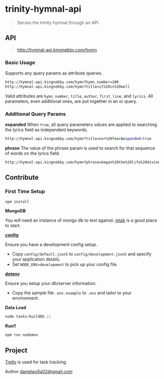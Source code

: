 # trinity-hymnal-api #
> Serves the trinity hymnal through an API.

## API ##
> http://hymnal-api.kingnebby.com/hymn

### Basic Usage ###

Supports any query params as attribute queries.
```bash
http://hymnal-api.kingnebby.com/hymn?hymn_number=100
http://hymnal-api.kingnebby.com/hymn?title=it%20is%20well
```

Valid attributes are `hymn_number`, `title`, `author`, `first_line`, and `lyrics`.
All parameters, even additional ones, are put together in an or query.


### Additional Query Params ###
**expanded** When `true`, all query parameters values are applied to searching the lyrics field as independent keywords.
```bash
http://hymnal-api.kingnebby.com/hymn?title=nor%20fear&expanded=true
```

**phrase** The value of the phrase param is used to search for that sequence of words on the lyrics field.
```bash
http://hymnal-api.kingnebby.com/hymn?phrase=began%20the%20life%20divine
```

## Contribute ##

### First Time Setup ###

```javascript
npm install
```

**MongoDB**

You will need an instance of mongo db to test against. [mlab](www.mlab.com) is a good place to start.

**[config](https://github.com/lorenwest/node-config)**

Ensure you have a development config setup.
- Copy `config/default.json5` to `config/development.json5` and specify your application details.
- Set `NODE_ENV=development` to pick up your config file.

**[dotenv](https://github.com/motdotla/dotenv)**

Ensure you setup your db/server information. 
- Copy the sample file `.env.example` to `.env` and tailor to your environment.

**Data Load**

```javascript
node tasks/buildDb.js
```

**Run!!**

```javascript
npm run nodemon
```

## Project ##
[Trello](https://trello.com/b/qqGViEvF/trinity-hymnal-mobile) is used for task tracking.

Author danielavilla02@gmail.com